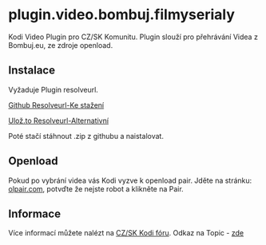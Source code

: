 # plugin.video.bombuj.filmyserialy
Kodi Video Plugin pro CZ/SK Komunitu. 
Plugin slouží pro přehrávání Videa z Bombuj.eu, ze zdroje openload.

## Instalace
Vyžaduje Plugin resolveurl.

[Github Resolveurl-Ke stažení](https://github.com/tvaddonsco/tva-resolvers-repo/tree/master/zips/script.module.resolveurl)

[Ulož.to Resolveurl-Alternativní](https://uloz.to/!HGs8JWFmzJ0M/script-module-resolveurl-master-zip)

Poté stačí stáhnout .zip z githubu a naistalovat.
## Openload
Pokud po vybrání videa vás Kodi vyzve k openload pair. Jděte na stránku: [olpair.com](https://olpair.com/), potvďte že nejste robot a klikněte na Pair.

## Informace
Více informací můžete nalézt na [CZ/SK Kodi fóru](https://www.xbmc-kodi.cz). 
Odkaz na Topic - [zde](https://www.xbmc-kodi.cz/prispevek-bombuj-eu-doplnek)

